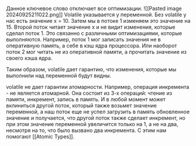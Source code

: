 Данное ключевое слово отключает все оптимизации.
![[Pasted image 20240925211022.png]]
Volatile указывается у переменной. Без volatile у нас есть значение х = 10. Затем мы в потоке 1 изменяем это значение на 15. Второй поток читает значение х и не видит изменения, которые сделал поток 1. Это связанно с различными оптимизациями, которые выполняются. Например, поток 1 мог записать значения не в оперативную память, а себе в кэш ядра процессора. Или наоборот поток 2 мог читать не из оперативной памяти, а прочитать значение из своего кэша ядра.

Таким образом, volatile дает гарантию, что изменения, которые мы выполнили над переменной будут видны.

volatile не дает гарантии атомарности. Например, операция инкремента - не является атомарной. Она состоит из 3-х операций: чтение из памяти, инкремент, запись в память. И в любой момент может вклиниться другой поток, который также возьмет значение переменной, а наш поток еще не успел загрузить в память обновленное значение и получается, что другой поток также сделает инкремент, но при этом значение переменной увеличится только на 1, а не на два, несмотря на то, что было вызвано два инкремента. С этим нам помогают [[Atomic Types]].